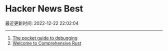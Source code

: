 # Hacker News Best

最近更新时间: 2022-12-22 22:02:04

--- 
1. [The pocket guide to debugging](https://jvns.ca/blog/2022/12/21/new-zine--the-pocket-guide-to-debugging/) 
2. [Welcome to Comprehensive Rust](https://google.github.io/comprehensive-rust/) 
